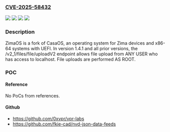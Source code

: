 ### [CVE-2025-58432](https://cve.mitre.org/cgi-bin/cvename.cgi?name=CVE-2025-58432)
![](https://img.shields.io/static/v1?label=Product&message=ZimaOS&color=blue)
![](https://img.shields.io/static/v1?label=Version&message=%3C%3D%201.4.1%20&color=brightgreen)
![](https://img.shields.io/static/v1?label=Vulnerability&message=CWE-250%3A%20Execution%20with%20Unnecessary%20Privileges&color=brightgreen)
![](https://img.shields.io/static/v1?label=Vulnerability&message=CWE-269%3A%20Improper%20Privilege%20Management&color=brightgreen)

### Description

ZimaOS is a fork of CasaOS, an operating system for Zima devices and x86-64 systems with UEFI. In version 1.4.1 and all prior versions, the /v2_1/files/file/uploadV2 endpoint allows file upload from ANY USER who has access to localhost. File uploads are performed AS ROOT.

### POC

#### Reference
No PoCs from references.

#### Github
- https://github.com/0xvpr/vpr-labs
- https://github.com/fkie-cad/nvd-json-data-feeds

